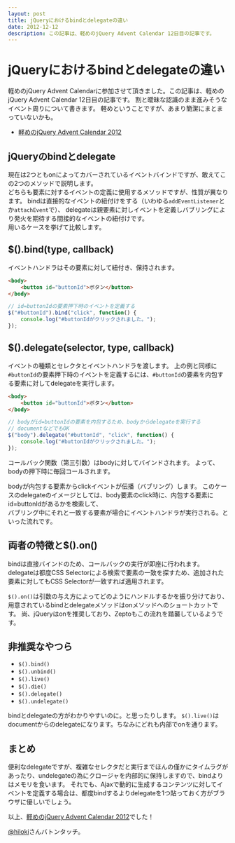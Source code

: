 ```yaml
---
layout: post
title: jQueryにおけるbindとdelegateの違い
date: 2012-12-12
description: この記事は、軽めのjQuery Advent Calendar 12日目の記事です。
---
```


# jQueryにおけるbindとdelegateの違い

軽めのjQuery Advent Calendarに参加させて頂きました。この記事は、軽めのjQuery Advent Calendar 12日目の記事です。
割と曖昧な認識のまま進みそうなイベント周りについて書きます。
軽めということですが、あまり簡潔にまとまっていないかも。

- [軽めのjQuery Advent Calendar 2012](http://www.adventar.org/calendars/29)

## jQueryのbindとdelegate

現在は2つともonによってカバーされているイベントバインドですが、敢えてこの2つのメソッドで説明します。  
どちらも要素に対するイベントの定義に使用するメソッドですが、性質が異なります。
bindは直接的なイベントの紐付けをする（いわゆる`addEventListener`とか`attachEvent`で）、
delegateは親要素に対しイベントを定義しバブリングにより発火を期待する間接的なイベントの紐付けです。  
用いるケースを挙げて比較します。  

## $().bind(type, callback)

イベントハンドラはその要素に対して紐付き、保持されます。

```html
<body>
    <button id="buttonId">ボタン</button>
</body>
```

```js
// id=buttonIdの要素押下時のイベントを定義する
$("#buttonId").bind("click", function() {
    console.log("#buttonIdがクリックされました。");
});
```

## $().delegate(selector, type, callback)

イベントの種類とセレクタとイベントハンドラを渡します。
上の例と同様に`#buttonId`の要素押下時のイベントを定義するには、`#buttonId`の要素を内包する要素に対してdelegateを実行します。

```html
<body>
    <button id="buttonId">ボタン</button>
</body>
```

```js
// bodyがid=buttonIdの要素を内包するため、bodyからdelegateを実行する
// documentなどでもOK
$("body").delegate("#buttonId", "click", function() {
    console.log("#buttonIdがクリックされました。");
});
```

コールバック関数（第三引数）はbodyに対してバインドされます。
よって、bodyの押下時に毎回コールされます。  

bodyが内包する要素からclickイベントが伝播（バブリング）します。
このケースのdelegateのイメージとしては、body要素のclick時に、内包する要素にid=buttonIdがあるかを検索して、  
バブリング中にそれと一致する要素が場合にイベントハンドラが実行される。といった流れです。  

## 両者の特徴と$().on()

bindは直接バインドのため、コールバックの実行が即座に行われます。
delegateは都度CSS Selectorによる検索で要素の一致を探すため、追加された要素に対してもCSS Selectorが一致すれば適用されます。

`$().on()`は引数の与え方によってどのようにハンドルするかを振り分けており、用意されているbindとdelegateメソッドはonメソッドへのショートカットです。
尚、jQueryはonを推奨しており、Zeptoもこの流れを踏襲しているようです。

## 非推奨なやつら

- `$().bind()`
- `$().unbind()`
- `$().live()`
- `$().die()`
- `$().delegate()`
- `$().undelegate()`

bindとdelegateの方がわかりやすいのに。と思ったりします。
`$().live()`はdocumentからのdelegateになります。ちなみにどれも内部でonを通ります。  

## まとめ

便利なdelegateですが、複雑なセレクタだと実行までほんの僅かにタイムラグがあったり、undelegateの為にクロージャを内部的に保持しますので、bindよりはメモリを食います。
それでも、Ajaxで動的に生成するコンテンツに対してイベントを定義する場合は、都度bindするよりdelegateを1つ貼っておく方がブラウザに優しいでしょう。

以上、[軽めのjQuery Advent Calendar 2012](http://www.adventar.org/calendars/29)でした！

[@hiloki](http://twitter.com/hiloki)さんバトンタッチ。